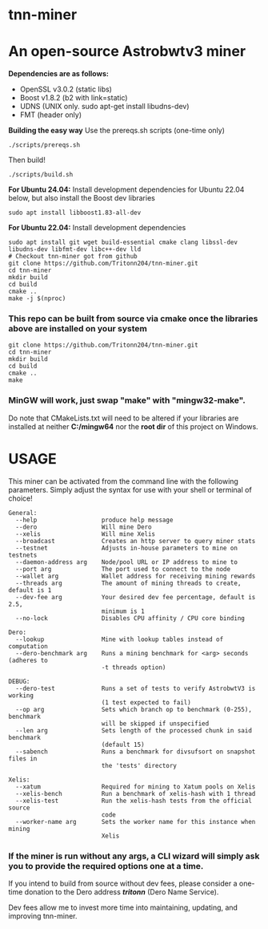 # tnn-miner
# An open-source Astrobwtv3 miner

**Dependencies are as follows:**
  - OpenSSL v3.0.2 (static libs)
  - Boost v1.8.2 (b2 with link=static)
  - UDNS (UNIX only. sudo apt-get install libudns-dev)
  - FMT (header only)

**Building the easy way**
Use the prereqs.sh scripts (one-time only)
```
./scripts/prereqs.sh
```
Then build!
```
./scripts/build.sh
```

**For Ubuntu 24.04:**
Install development dependencies for Ubuntu 22.04 below, but also install the Boost dev libraries
```
sudo apt install libboost1.83-all-dev
```

**For Ubuntu 22.04:**
Install development dependencies
```
sudo apt install git wget build-essential cmake clang libssl-dev libudns-dev libfmt-dev libc++-dev lld 
# Checkout tnn-miner got from github
git clone https://github.com/Tritonn204/tnn-miner.git
cd tnn-miner
mkdir build
cd build
cmake ..
make -j $(nproc)
```

### This repo can be built from source via cmake once the libraries above are installed on your system
```
git clone https://github.com/Tritonn204/tnn-miner.git
cd tnn-miner
mkdir build
cd build
cmake ..
make
```
### MinGW will work, just swap "make" with "mingw32-make".

Do note that CMakeLists.txt will need to be altered if your libraries are installed at neither **C:/mingw64** nor the **root dir** of this project on Windows.

# USAGE
This miner can be activated from the command line with the following parameters. Simply adjust the syntax for use with your shell or terminal of choice!
```
General:
  --help                  produce help message
  --dero                  Will mine Dero
  --xelis                 Will mine Xelis
  --broadcast             Creates an http server to query miner stats
  --testnet               Adjusts in-house parameters to mine on testnets
  --daemon-address arg    Node/pool URL or IP address to mine to
  --port arg              The port used to connect to the node
  --wallet arg            Wallet address for receiving mining rewards
  --threads arg           The amount of mining threads to create, default is 1
  --dev-fee arg           Your desired dev fee percentage, default is 2.5,
                          minimum is 1
  --no-lock               Disables CPU affinity / CPU core binding

Dero:
  --lookup                Mine with lookup tables instead of computation
  --dero-benchmark arg    Runs a mining benchmark for <arg> seconds (adheres to
                          -t threads option)

DEBUG:
  --dero-test             Runs a set of tests to verify AstrobwtV3 is working
                          (1 test expected to fail)
  --op arg                Sets which branch op to benchmark (0-255), benchmark
                          will be skipped if unspecified
  --len arg               Sets length of the processed chunk in said benchmark
                          (default 15)
  --sabench               Runs a benchmark for divsufsort on snapshot files in
                          the 'tests' directory

Xelis:
  --xatum                 Required for mining to Xatum pools on Xelis
  --xelis-bench           Run a benchmark of xelis-hash with 1 thread
  --xelis-test            Run the xelis-hash tests from the official source
                          code
  --worker-name arg       Sets the worker name for this instance when mining
                          Xelis
```
### If the miner is run without any args, a CLI wizard will simply ask you to provide the required options one at a time.

If you intend to build from source without dev fees, please consider a one-time donation to the Dero address **_tritonn_** (Dero Name Service). 

Dev fees allow me to invest more time into maintaining, updating, and improving tnn-miner.

